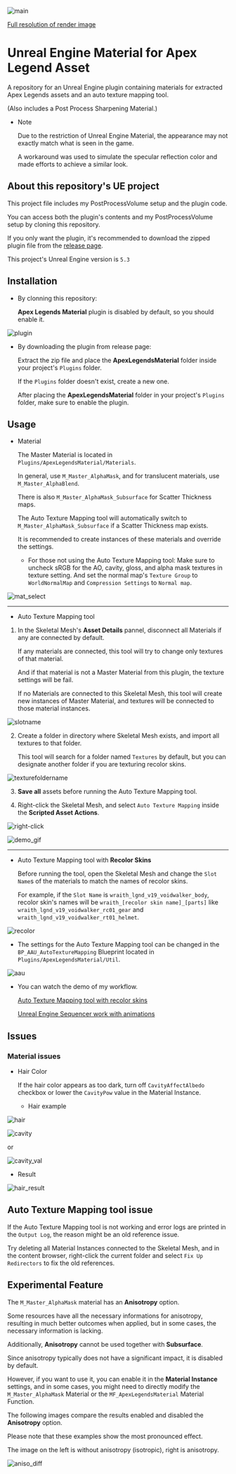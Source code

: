 ![main](https://github.com/Mstone8370/UE-Material-for-ApexLegends-Asset/assets/43489974/e2b148e8-2442-4c6a-a16a-719ddd93dcd9)

[Full resolution of render image](https://github.com/Mstone8370/UE-Material-for-ApexLegends-Asset/assets/43489974/a56f4c9a-36ba-490d-9cf5-48f8502d537c)

# Unreal Engine Material for Apex Legend Asset

A repository for an Unreal Engine plugin containing materials for extracted Apex Legends assets and an auto texture mapping tool.

(Also includes a Post Process Sharpening Material.)

* Note

    Due to the restriction of Unreal Engine Material, the appearance may not exactly match what is seen in the game.

    A workaround was used to simulate the specular reflection color and made efforts to achieve a similar look.

## About this repository's UE project

This project file includes my PostProcessVolume setup and the plugin code.

You can access both the plugin's contents and my PostProcessVolume setup by cloning this repository.

If you only want the plugin, it's recommended to download the zipped plugin file from the [release page](https://github.com/Mstone8370/UE-Material-for-ApexLegends-Asset/releases).

This project's Unreal Engine version is ```5.3```

## Installation

* By clonning this repository:

  **Apex Legends Material** plugin is disabled by default, so you should enable it.

![plugin](https://github.com/Mstone8370/UE-Material-for-ApexLegends-Asset/assets/43489974/6ad1df8a-db95-47dd-9fcb-291e45837f59)

* By downloading the plugin from release page:

  Extract the zip file and place the **ApexLegendsMaterial** folder inside your project's ```Plugins``` folder.

  If the ```Plugins``` folder doesn't exist, create a new one.

  After placing the **ApexLegendsMaterial** folder in your project's ```Plugins``` folder, make sure to enable the plugin.

## Usage

* Material

  The Master Material is located in ```Plugins/ApexLegendsMaterial/Materials```.

  In general, use ```M_Master_AlphaMask```, and for translucent materials, use ```M_Master_AlphaBlend```.
  
  There is also ```M_Master_AlphaMask_Subsurface``` for Scatter Thickness maps.
  
  The Auto Texture Mapping tool will automatically switch to ```M_Master_AlphaMask_Subsurface``` if a Scatter Thickness map exists.

  It is recommended to create instances of these materials and override the settings.

  - For those not using the Auto Texture Mapping tool: Make sure to uncheck sRGB for the AO, cavity, gloss, and alpha mask textures in texture setting. And set the normal map's ```Texture Group``` to ```WorldNormalMap``` and ```Compression Settings``` to ```Normal map```.

![mat_select](https://github.com/Mstone8370/UE-Material-for-ApexLegends-Asset/assets/43489974/c1149d34-2aa7-4d03-accc-1f872c4fe915)

---

* Auto Texture Mapping tool

1. In the Skeletal Mesh's **Asset Details** pannel, disconnect all Materials if any are connected by default.

   If any materials are connected, this tool will try to change only textures of that material.

   And if that material is not a Master Material from this plugin, the texture settings will be fail.

   If no Materials are connected to this Skeletal Mesh, this tool will create new instances of Master Material, and textures will be connected to those material instances.

![slotname](https://github.com/Mstone8370/UE-Material-for-ApexLegends-Asset/assets/43489974/e26d26cc-2c46-4575-8382-9e0c07ed1aa3)

2. Create a folder in directory where Skeletal Mesh exists, and import all textures to that folder.

   This tool will search for a folder named ```Textures``` by default, but you can designate another folder if you are texturing recolor skins.

![texturefoldername](https://github.com/Mstone8370/UE-Material-for-ApexLegends-Asset/assets/43489974/d52d34d1-3d51-4cb2-9445-a9e3b1aa81b5)

3. **Save all** assets before running the Auto Texture Mapping tool.

4. Right-click the Skeletal Mesh, and select ```Auto Texture Mapping``` inside the **Scripted Asset Actions**.

![right-click](https://github.com/Mstone8370/UE-Material-for-ApexLegends-Asset/assets/43489974/23e92291-fe78-489c-83ee-39d6d0e8d021)

![demo_gif](https://github.com/Mstone8370/UE-Material-for-ApexLegends-Asset/assets/43489974/c9824a30-231f-4f86-96c0-5ad237994dca)

---

* Auto Texture Mapping tool with **Recolor Skins**

  Before running the tool, open the Skeletal Mesh and change the ```Slot Name```s of the materials to match the names of recolor skins.

  For example, if the ```Slot Name``` is ```wraith_lgnd_v19_voidwalker_body```, recolor skin's names will be ```wraith_[recolor skin name]_[parts]``` like ```wraith_lgnd_v19_voidwalker_rc01_gear``` and ```wraith_lgnd_v19_voidwalker_rt01_helmet```.

![recolor](https://github.com/Mstone8370/UE-Material-for-ApexLegends-Asset/assets/43489974/96de7184-26bd-40c5-8daa-a06da53c5595)

* The settings for the Auto Texture Mapping tool can be changed in the ```BP_AAU_AutoTextureMapping``` Blueprint located in ```Plugins/ApexLegendsMaterial/Util```.

![aau](https://github.com/Mstone8370/UE-Material-for-ApexLegends-Asset/assets/43489974/185bb79f-d32a-4dc5-a603-66cad21ff20e)

* You can watch the demo of my workflow.

  [Auto Texture Mapping tool with recolor skins](https://youtu.be/RVcoh0FYdR4)

  [Unreal Engine Sequencer work with animations](https://youtu.be/UpkA9dgYGuA)

## Issues

### Material issues

* Hair Color

  If the hair color appears as too dark, turn off ```CavityAffectAlbedo``` checkbox or lower the ```CavityPow``` value in the Material Instance.

  - Hair example

![hair](https://github.com/Mstone8370/UE-Material-for-ApexLegends-Asset/assets/43489974/cd517e67-cc77-47ca-a74b-f7a98e83a6e1)

![cavity](https://github.com/Mstone8370/UE-Material-for-ApexLegends-Asset/assets/43489974/cb2b18f5-74a9-4ec8-b833-97b3b2865d42)

  or

![cavity_val](https://github.com/Mstone8370/UE-Material-for-ApexLegends-Asset/assets/43489974/bcae8eeb-f033-4854-a12d-2dab2dfd12c2)

  - Result

![hair_result](https://github.com/Mstone8370/UE-Material-for-ApexLegends-Asset/assets/43489974/9f5a5f6f-4d75-41da-b121-780601ec09b2)

## Auto Texture Mapping tool issue

  If the Auto Texture Mapping tool is not working and error logs are printed in the ```Output Log```, the reason might be an old reference issue.

  Try deleting all Material Instances connected to the Skeletal Mesh, and in the content browser, right-click the current folder and select ```Fix Up Redirectors``` to fix the old references.

## Experimental Feature

The ```M_Master_AlphaMask``` material has an **Anisotropy** option.

Some resources have all the necessary informations for anisotropy, resulting in much better outcomes when applied, but in some cases, the necessary information is lacking.

Additionally, **Anisotropy** cannot be used together with **Subsurface**.

Since anisotropy typically does not have a significant impact, it is disabled by default.

However, if you want to use it, you can enable it in the **Material Instance** settings, and in some cases, you might need to directly modify the ```M_Master_AlphaMask``` Material or the ```MF_ApexLegendsMaterial``` Material Function.

The following images compare the results enabled and disabled the **Anisotropy** option.

Please note that these examples show the most pronounced effect.

The image on the left is without anisotropy (isotropic), right is anisotropy.

![aniso_diff](https://github.com/Mstone8370/UE-Material-for-ApexLegends-Asset/assets/43489974/cfdd9167-eaed-413e-9620-b305fc1c9339)

